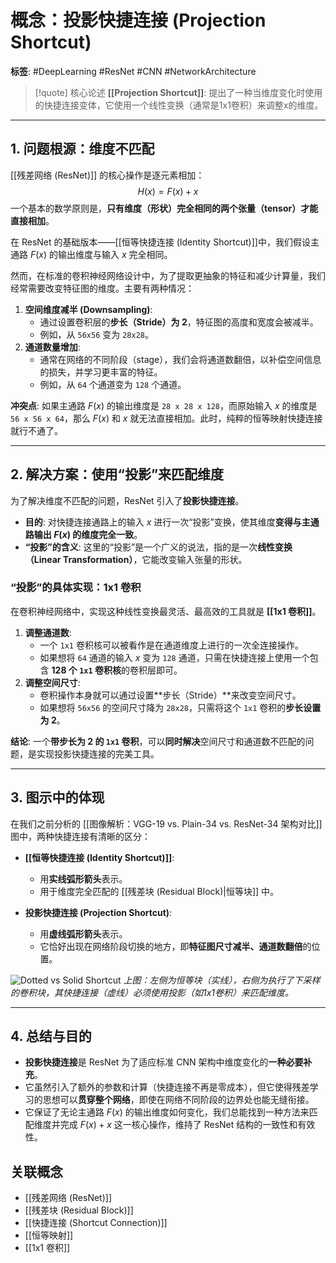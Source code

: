 # 概念：投影快捷连接 (Projection Shortcut)

**标签**: #DeepLearning #ResNet #CNN #NetworkArchitecture

> [!quote] 核心论述
> **[[Projection Shortcut]]**: 提出了一种当维度变化时使用的快捷连接变体，它使用一个线性变换（通常是1x1卷积）来调整x的维度。

---

## 1. 问题根源：维度不匹配

[[残差网络 (ResNet)]] 的核心操作是逐元素相加：
$$ H(x) = F(x) + x $$
一个基本的数学原则是，**只有维度（形状）完全相同的两个张量（tensor）才能直接相加**。

在 ResNet 的基础版本——[[恒等快捷连接 (Identity Shortcut)]]中，我们假设主通路 $F(x)$ 的输出维度与输入 $x$ 完全相同。

然而，在标准的卷积神经网络设计中，为了提取更抽象的特征和减少计算量，我们经常需要改变特征图的维度。主要有两种情况：

1.  **空间维度减半 (Downsampling)**:
    - 通过设置卷积层的**步长（Stride）为 2**，特征图的高度和宽度会被减半。
    - 例如，从 `56x56` 变为 `28x28`。
2.  **通道数量增加**:
    - 通常在网络的不同阶段（stage），我们会将通道数翻倍，以补偿空间信息的损失，并学习更丰富的特征。
    - 例如，从 `64` 个通道变为 `128` 个通道。

**冲突点**:
如果主通路 $F(x)$ 的输出维度是 `28 x 28 x 128`，而原始输入 $x$ 的维度是 `56 x 56 x 64`，那么 $F(x)$ 和 $x$ 就无法直接相加。此时，纯粹的恒等映射快捷连接就行不通了。

---

## 2. 解决方案：使用“投影”来匹配维度

为了解决维度不匹配的问题，ResNet 引入了**投影快捷连接**。

- **目的**: 对快捷连接通路上的输入 $x$ 进行一次“投影”变换，使其维度**变得与主通路输出 $F(x)$ 的维度完全一致**。
- **“投影”的含义**: 这里的“投影”是一个广义的说法，指的是一次**线性变换（Linear Transformation）**，它能改变输入张量的形状。

### “投影”的具体实现：1x1 卷积

在卷积神经网络中，实现这种线性变换最灵活、最高效的工具就是 **[[1x1 卷积]]**。

1.  **调整通道数**:
    - 一个 `1x1` 卷积核可以被看作是在通道维度上进行的一次全连接操作。
    - 如果想将 `64` 通道的输入 $x$ 变为 `128` 通道，只需在快捷连接上使用一个包含 **128 个 `1x1` 卷积核**的卷积层即可。
2.  **调整空间尺寸**:
    - 卷积操作本身就可以通过设置**步长（Stride）**来改变空间尺寸。
    - 如果想将 `56x56` 的空间尺寸降为 `28x28`，只需将这个 `1x1` 卷积的**步长设置为 2**。

**结论**:
一个**带步长为 2 的 `1x1` 卷积**，可以**同时解决**空间尺寸和通道数不匹配的问题，是实现投影快捷连接的完美工具。

---

## 3. 图示中的体现

在我们之前分析的 [[图像解析：VGG-19 vs. Plain-34 vs. ResNet-34 架构对比]] 图中，两种快捷连接有清晰的区分：

- **[[恒等快捷连接 (Identity Shortcut)]]**:
    - 用**实线弧形箭头**表示。
    - 用于维度完全匹配的 [[残差块 (Residual Block)|恒等块]] 中。

- **投影快捷连接 (Projection Shortcut)**:
    - 用**虚线弧形箭头**表示。
    - 它恰好出现在网络阶段切换的地方，即**特征图尺寸减半、通道数翻倍**的位置。

![Dotted vs Solid Shortcut](https://miro.medium.com/v2/resize:fit:1200/1*Qv0I4W3Q0-t2V2Lg2v5-4g.png)
*上图：左侧为恒等块（实线），右侧为执行了下采样的卷积块，其快捷连接（虚线）必须使用投影（如1x1卷积）来匹配维度。*

---

## 4. 总结与目的

- **投影快捷连接**是 ResNet 为了适应标准 CNN 架构中维度变化的**一种必要补充**。
- 它虽然引入了额外的参数和计算（快捷连接不再是零成本），但它使得残差学习的思想可以**贯穿整个网络**，即使在网络不同阶段的边界处也能无缝衔接。
- 它保证了无论主通路 $F(x)$ 的输出维度如何变化，我们总能找到一种方法来匹配维度并完成 $F(x) + x$ 这一核心操作，维持了 ResNet 结构的一致性和有效性。

## 关联概念
- [[残差网络 (ResNet)]]
- [[残差块 (Residual Block)]]
- [[快捷连接 (Shortcut Connection)]]
- [[恒等映射]]
- [[1x1 卷积]]
